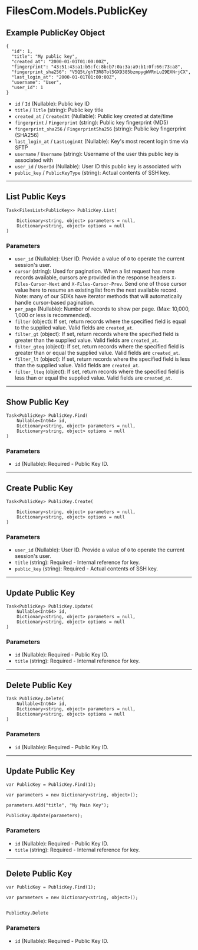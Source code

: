 # FilesCom.Models.PublicKey

## Example PublicKey Object

```
{
  "id": 1,
  "title": "My public key",
  "created_at": "2000-01-01T01:00:00Z",
  "fingerprint": "43:51:43:a1:b5:fc:8b:b7:0a:3a:a9:b1:0f:66:73:a8",
  "fingerprint_sha256": "V5Q5t/ghT3R8Tol5GX9385bzmpygWVRnLuI9EXNrjCX",
  "last_login_at": "2000-01-01T01:00:00Z",
  "username": "User",
  "user_id": 1
}
```

* `id` / `Id`  (Nullable<Int64>): Public key ID
* `title` / `Title`  (string): Public key title
* `created_at` / `CreatedAt`  (Nullable<DateTime>): Public key created at date/time
* `fingerprint` / `Fingerprint`  (string): Public key fingerprint (MD5)
* `fingerprint_sha256` / `FingerprintSha256`  (string): Public key fingerprint (SHA256)
* `last_login_at` / `LastLoginAt`  (Nullable<DateTime>): Key's most recent login time via SFTP
* `username` / `Username`  (string): Username of the user this public key is associated with
* `user_id` / `UserId`  (Nullable<Int64>): User ID this public key is associated with
* `public_key` / `PublicKeyType`  (string): Actual contents of SSH key.


---

## List Public Keys

```
Task<FilesList<PublicKey>> PublicKey.List(
    
    Dictionary<string, object> parameters = null,
    Dictionary<string, object> options = null
)
```

### Parameters

* `user_id` (Nullable<Int64>): User ID.  Provide a value of `0` to operate the current session's user.
* `cursor` (string): Used for pagination.  When a list request has more records available, cursors are provided in the response headers `X-Files-Cursor-Next` and `X-Files-Cursor-Prev`.  Send one of those cursor value here to resume an existing list from the next available record.  Note: many of our SDKs have iterator methods that will automatically handle cursor-based pagination.
* `per_page` (Nullable<Int64>): Number of records to show per page.  (Max: 10,000, 1,000 or less is recommended).
* `filter` (object): If set, return records where the specified field is equal to the supplied value. Valid fields are `created_at`.
* `filter_gt` (object): If set, return records where the specified field is greater than the supplied value. Valid fields are `created_at`.
* `filter_gteq` (object): If set, return records where the specified field is greater than or equal the supplied value. Valid fields are `created_at`.
* `filter_lt` (object): If set, return records where the specified field is less than the supplied value. Valid fields are `created_at`.
* `filter_lteq` (object): If set, return records where the specified field is less than or equal the supplied value. Valid fields are `created_at`.


---

## Show Public Key

```
Task<PublicKey> PublicKey.Find(
    Nullable<Int64> id, 
    Dictionary<string, object> parameters = null,
    Dictionary<string, object> options = null
)
```

### Parameters

* `id` (Nullable<Int64>): Required - Public Key ID.


---

## Create Public Key

```
Task<PublicKey> PublicKey.Create(
    
    Dictionary<string, object> parameters = null,
    Dictionary<string, object> options = null
)
```

### Parameters

* `user_id` (Nullable<Int64>): User ID.  Provide a value of `0` to operate the current session's user.
* `title` (string): Required - Internal reference for key.
* `public_key` (string): Required - Actual contents of SSH key.


---

## Update Public Key

```
Task<PublicKey> PublicKey.Update(
    Nullable<Int64> id, 
    Dictionary<string, object> parameters = null,
    Dictionary<string, object> options = null
)
```

### Parameters

* `id` (Nullable<Int64>): Required - Public Key ID.
* `title` (string): Required - Internal reference for key.


---

## Delete Public Key

```
Task PublicKey.Delete(
    Nullable<Int64> id, 
    Dictionary<string, object> parameters = null,
    Dictionary<string, object> options = null
)
```

### Parameters

* `id` (Nullable<Int64>): Required - Public Key ID.


---

## Update Public Key

```
var PublicKey = PublicKey.Find(1);

var parameters = new Dictionary<string, object>();

parameters.Add("title", "My Main Key");

PublicKey.Update(parameters);
```

### Parameters

* `id` (Nullable<Int64>): Required - Public Key ID.
* `title` (string): Required - Internal reference for key.


---

## Delete Public Key

```
var PublicKey = PublicKey.Find(1);

var parameters = new Dictionary<string, object>();


PublicKey.Delete
```

### Parameters

* `id` (Nullable<Int64>): Required - Public Key ID.
